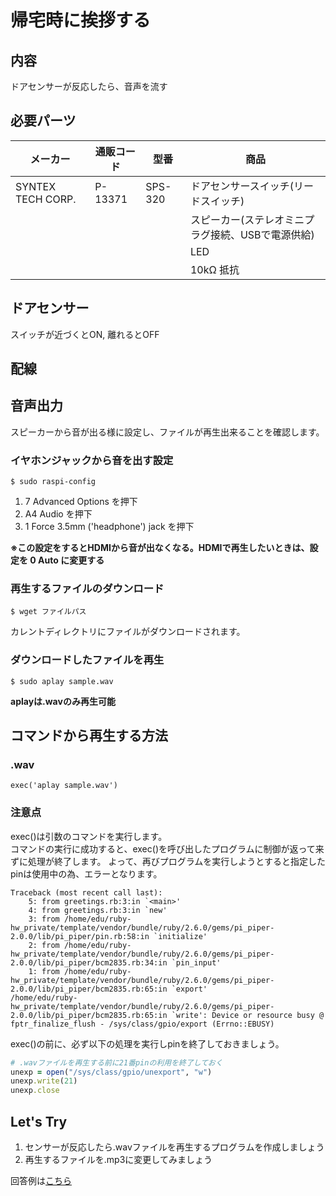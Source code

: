 # 帰宅時に挨拶する
## 内容
ドアセンサーが反応したら、音声を流す

## 必要パーツ
| メーカー | 通販コード | 型番 | 商品 |
| ------- | -------- | --- | --- |
| SYNTEX TECH CORP. | P-13371 |SPS-320 |ドアセンサースイッチ(リードスイッチ) |
|  |  |  | スピーカー(ステレオミニプラグ接続、USBで電源供給) |
|  |  |  | LED |
|  |  |  | 10kΩ 抵抗 |

## ドアセンサー
スイッチが近づくとON, 離れるとOFF  

## 配線

## 音声出力 
スピーカーから音が出る様に設定し、ファイルが再生出来ることを確認します。
### イヤホンジャックから音を出す設定
`$ sudo raspi-config`
1. 7 Advanced Options を押下
2. A4 Audio を押下
3. 1 Force 3.5mm ('headphone') jack を押下

**※この設定をするとHDMIから音が出なくなる。HDMIで再生したいときは、設定を 0 Auto に変更する**

### 再生するファイルのダウンロード
`$ wget ファイルパス`

カレントディレクトリにファイルがダウンロードされます。  


### ダウンロードしたファイルを再生
`$ sudo aplay sample.wav`

**aplayは.wavのみ再生可能**


## コマンドから再生する方法
### .wav

`exec('aplay sample.wav')`

### 注意点
exec()は引数のコマンドを実行します。  
コマンドの実行に成功すると、exec()を呼び出したプログラムに制御が返って来ずに処理が終了します。
よって、再びプログラムを実行しようとすると指定したpinは使用中の為、エラーとなります。
```
Traceback (most recent call last):
	5: from greetings.rb:3:in `<main>'
	4: from greetings.rb:3:in `new'
	3: from /home/edu/ruby-hw_private/template/vendor/bundle/ruby/2.6.0/gems/pi_piper-2.0.0/lib/pi_piper/pin.rb:58:in `initialize'
	2: from /home/edu/ruby-hw_private/template/vendor/bundle/ruby/2.6.0/gems/pi_piper-2.0.0/lib/pi_piper/bcm2835.rb:34:in `pin_input'
	1: from /home/edu/ruby-hw_private/template/vendor/bundle/ruby/2.6.0/gems/pi_piper-2.0.0/lib/pi_piper/bcm2835.rb:65:in `export'
/home/edu/ruby-hw_private/template/vendor/bundle/ruby/2.6.0/gems/pi_piper-2.0.0/lib/pi_piper/bcm2835.rb:65:in `write': Device or resource busy @ fptr_finalize_flush - /sys/class/gpio/export (Errno::EBUSY)
```

exec()の前に、必ず以下の処理を実行しpinを終了しておきましょう。
```rb
# .wavファイルを再生する前に21番pinの利用を終了しておく
unexp = open("/sys/class/gpio/unexport", "w")
unexp.write(21)
unexp.close
```

## Let's Try
1. センサーが反応したら.wavファイルを再生するプログラムを作成しましょう
2. 再生するファイルを.mp3に変更してみましょう

回答例は[こちら](https://github.com/libertyfish-co/ruby-hw/blob/master/answers/practical_use/greetings)
